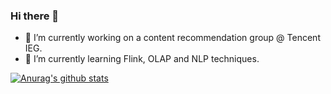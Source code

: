 ### Hi there 👋
- 🔭 I’m currently working on a content recommendation group @ Tencent IEG.
- 🌱 I’m currently learning Flink, OLAP and NLP techniques.  

<!--
**Hangzhi/Hangzhi** is a ✨ _special_ ✨ repository because its `README.md` (this file) appears on your GitHub profile.

Here are some ideas to get you started:

- 🔭 I’m currently working on ...
- 🌱 I’m currently learning ...
- 👯 I’m looking to collaborate on ...
- 🤔 I’m looking for help with ...
- 💬 Ask me about ...
- 📫 How to reach me: ...
- 😄 Pronouns: ...
- ⚡ Fun fact: ...
-->


[![Anurag's github stats](https://github-readme-stats.vercel.app/api?username=Hangzhi&count_private=true)](https://github.com/anuraghazra/github-readme-stats)
